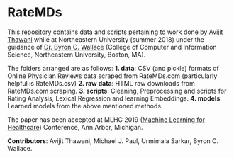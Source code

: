 # RateMDs
This repository contains data and scripts pertaining to work done by [Avijit Thawani](https://sites.google.com/view/avijit-thawani/home) while at Northeastern University (summer 2018) under the guidance of [Dr. Byron C. Wallace](http://www.byronwallace.com/) (College of Computer and Information Science, Northeastern University, Boston, MA).

The folders arranged are as follows:
**1. data**: CSV (and pickle) formats of Online Physician Reviews data scraped from RateMDs.com (particularly helpful is RateMDs.csv)
**2. raw data**: HTML raw downloads from RateMDs.com scraping.
**3. scripts**: Cleaning, Preprocessing and scripts for Rating Analysis, Lexical Regression and learning Embeddings.
**4. models**: Learned models from the above mentioned methods.

The paper has been accepted at MLHC 2019 ([Machine Learning for Healthcare](https://www.mlforhc.org)) Conference, Ann Arbor, Michigan.

**Contributors**:
Avijit Thawani, Michael J. Paul, Urmimala Sarkar, Byron C. Wallace.
